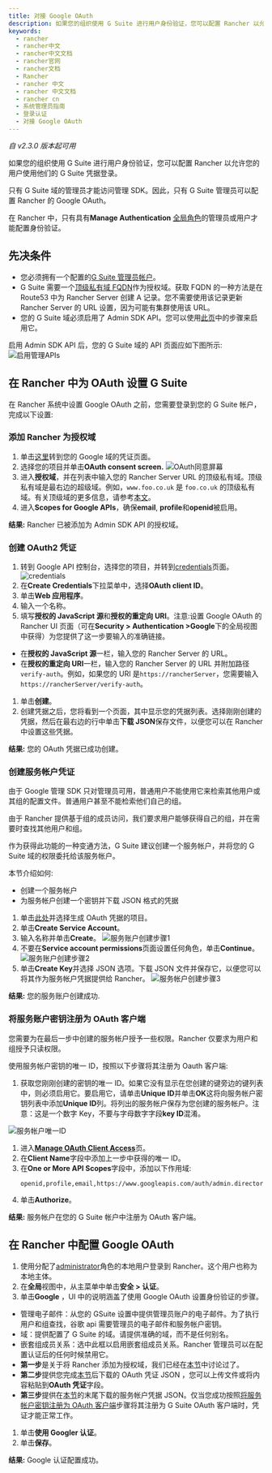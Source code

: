 ```yaml
---
title: 对接 Google OAuth
description: 如果您的组织使用 G Suite 进行用户身份验证，您可以配置 Rancher 以允许您的用户使用他们的 G Suite 凭据登录。只有 G Suite 域的管理员才能访问管理 SDK。因此，只有 G Suite 管理员可以配置 Rancher 的 Google OAuth。在 Rancher 中，只有具有Manage Authentication全局角色的管理员或用户才能配置身份验证。
keywords:
  - rancher
  - rancher中文
  - rancher中文文档
  - rancher官网
  - rancher文档
  - Rancher
  - rancher 中文
  - rancher 中文文档
  - rancher cn
  - 系统管理员指南
  - 登录认证
  - 对接 Google OAuth
---
```


_自 v2.3.0 版本起可用_

如果您的组织使用 G Suite 进行用户身份验证，您可以配置 Rancher 以允许您的用户使用他们的 G Suite 凭据登录。

只有 G Suite 域的管理员才能访问管理 SDK。因此，只有 G Suite 管理员可以配置 Rancher 的 Google OAuth。

在 Rancher 中，只有具有**Manage Authentication** [全局角色](/docs/rancher2.5/admin-settings/rbac/global-permissions/)的管理员或用户才能配置身份验证。

## 先决条件

- 您必须拥有一个配置的[G Suite 管理员帐户](https://admin.google.com)。
- G Suite 需要一个[顶级私有域 FQDN](https://github.com/google/guava/wiki/InternetDomainNameExplained#public-suffixes-private-domains)作为授权域。获取 FQDN 的一种方法是在 Route53 中为 Rancher Server 创建 A 记录。您不需要使用该记录更新 Rancher Server 的 URL 设置，因为可能有集群使用该 URL。
- 您的 G Suite 域必须启用了 Admin SDK API。您可以使用[此页](https://support.google.com/a/answer/60757?hl=en)中的步骤来启用它。

启用 Admin SDK API 后，您的 G Suite 域的 API 页面应如下图所示:
![启用管理APIs](/img/rancher/Google-Enable-APIs-Screen.png)

## 在 Rancher 中为 OAuth 设置 G Suite

在 Rancher 系统中设置 Google OAuth 之前，您需要登录到您的 G Suite 帐户，完成以下设置:

### 添加 Rancher 为授权域

1. 单击[这里](https://console.developers.google.com/apis/credentials)转到您的 Google 域的凭证页面。
1. 选择您的项目并单击**OAuth consent screen.**
   ![OAuth同意屏幕](/img/rancher/Google-OAuth-consent-screen-tab.png)
1. 进入**授权域**，并在列表中输入您的 Rancher Server URL 的顶级私有域。顶级私有域是最右边的超级域。例如，`www.foo.co.uk` 是 `foo.co.uk` 的顶级私有域。有关顶级域的更多信息，请参考[本文](https://github.com/google/guava/wiki/InternetDomainNameExplained#public-suffixes-private-domains)。
1. 进入**Scopes for Google APIs**，确保**email**, **profile**和**openid**被启用。

**结果:** Rancher 已被添加为 Admin SDK API 的授权域。

### 创建 OAuth2 凭证

1. 转到 Google API 控制台，选择您的项目，并转到[credentials](https://console.developers.google.com/apis/credentials)页面。
   ![credentials](/img/rancher/Google-Credentials-tab.png)
1. 在**Create Credentials**下拉菜单中，选择**OAuth client ID**。
1. 单击**Web 应用程序**。
1. 输入一个名称。
1. 填写**授权的 JavaScript 源**和**授权的重定向 URI**。注意:设置 Google OAuth 的 Rancher UI 页面（可在**Security > Authentication >Google**下的全局视图中获得）为您提供了这一步要输入的准确链接。

- 在**授权的 JavaScript 源**一栏，输入您的 Rancher Server 的 URL。
- 在**授权的重定向 URI**一栏，输入您的 Rancher Server 的 URL 并附加路径`verify-auth`。例如，如果您的 URI 是`https://rancherServer`，您需要输入`https://rancherServer/verify-auth`。

1. 单击**创建**。
1. 创建凭据之后，您将看到一个页面，其中显示您的凭据列表。选择刚刚创建的凭据，然后在最右边的行中单击**下载 JSON**保存文件，以便您可以在 Rancher 中设置这些凭据。

**结果:** 您的 OAuth 凭据已成功创建。

### 创建服务帐户凭证

由于 Google 管理 SDK 只对管理员可用，普通用户不能使用它来检索其他用户或其组的配置文件。普通用户甚至不能检索他们自己的组。

由于 Rancher 提供基于组的成员访问，我们要求用户能够获得自己的组，并在需要时查找其他用户和组。

作为获得此功能的一种变通方法，G Suite 建议创建一个服务帐户，并将您的 G Suite 域的权限委托给该服务帐户。

本节介绍如何:

- 创建一个服务帐户
- 为服务帐户创建一个密钥并下载 JSON 格式的凭据

1. 单击[此处](https://console.developers.google.com/iam-admin/serviceaccounts)并选择生成 OAuth 凭据的项目。
1. 单击**Create Service Account**。
1. 输入名称并单击**Create**。
   ![服务账户创建步骤1](/img/rancher/Google-svc-acc-step1.png)
1. 不要在**Service account permissions**页面设置任何角色，单击**Continue**。
   ![服务账户创建步骤2](/img/rancher/Google-svc-acc-step2.png)
1. 单击**Create Key**并选择 JSON 选项。下载 JSON 文件并保存它，以便您可以将其作为服务帐户凭据提供给 Rancher。
   ![服务帐户创建步骤3](/img/rancher/Google-svc-acc-step3-key-creation.png)

**结果:** 您的服务账户创建成功.

### 将服务账户密钥注册为 OAuth 客户端

您需要为在最后一步中创建的服务帐户授予一些权限。Rancher 仅要求为用户和组授予只读权限。

使用服务帐户密钥的唯一 ID，按照以下步骤将其注册为 Oauth 客户端:

1. 获取您刚刚创建的密钥的唯一 ID。如果它没有显示在您创建的键旁边的键列表中，则必须启用它。要启用它，请单击**Unique ID**并单击**OK**这将向服务帐户密钥列表中添加**Unique ID**列。将列出的服务帐户保存为您创建的服务帐户。注意：这是一个数字 Key，不要与字母数字字段**key ID**混淆。

![服务帐户唯一ID](/img/rancher/Google-Select-UniqueID-column.png)

1. 进入[**Manage OAuth Client Access**](https://admin.google.com/AdminHome?chromeless=1#OGX:ManageOauthClients)页。
1. 在**Client Name**字段中添加上一步中获得的唯一 ID。
1. 在**One or More API Scopes**字段中，添加以下作用域:
   ```
   openid,profile,email,https://www.googleapis.com/auth/admin.directory.user.readonly,https://www.googleapis.com/auth/admin.directory.group.readonly
   ```
1. 单击**Authorize**。

**结果:** 服务帐户在您的 G Suite 帐户中注册为 OAuth 客户端。

## 在 Rancher 中配置 Google OAuth

1. 使用分配了[administrator](/docs/rancher2.5/admin-settings/rbac/global-permissions/)角色的本地用户登录到 Rancher。这个用户也称为本地主体。
1. 在**全局**视图中，从主菜单中单击**安全 > 认证**。
1. 单击**Google** ，UI 中的说明涵盖了使用 Google OAuth 设置身份验证的步骤。

- 管理电子邮件：从您的 GSuite 设置中提供管理员账户的电子邮件。为了执行用户和组查找，谷歌 api 需要管理员的电子邮件和服务帐户密钥。
- 域：提供配置了 G Suite 的域。请提供准确的域，而不是任何别名。
- 嵌套组成员关系：选中此框以启用嵌套组成员关系。Rancher 管理员可以在配置认证后的任何时候禁用它。
- **第一步**是关于将 Rancher 添加为授权域，我们已经在[本节](#1-添加-rancher-为授权域)中讨论过了。
- **第二步**提供您完成[本节](#2-为-rancher-服务器创建-oauth2-凭证)后下载的 OAuth 凭证 JSON ，您可以上传文件或将内容粘贴到**OAuth 凭证**字段。
- **第三步**提供在[本节](#3-创建服务帐户凭证)的末尾下载的服务帐户凭据 JSON。仅当您成功按照[将服务帐户密钥注册为 OAuth 客户端](#4-将服务账户密钥注册为-oauth-客户端)步骤将其注册为 G Suite OAuth 客户端时，凭证才能正常工作。

1. 单击**使用 Googler 认证**。
1. 单击**保存**。

**结果:** Google 认证配置成功。
